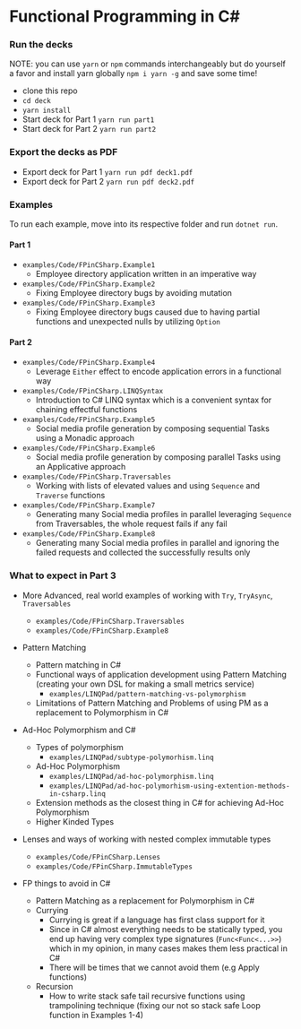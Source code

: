 # Functional Programming in C#

### Run the decks
NOTE: you can use `yarn` or `npm` commands interchangeably but do yourself a favor and install yarn globally `npm i yarn -g` and save some time!

- clone this repo
- `cd deck`
- `yarn install`
- Start deck for Part 1 `yarn run part1`
- Start deck for Part 2 `yarn run part2`

### Export the decks as PDF
- Export deck for Part 1 `yarn run pdf deck1.pdf`
- Export deck for Part 2 `yarn run pdf deck2.pdf`

### Examples

To run each example, move into its respective folder and run `dotnet run`.

#### Part 1
- `examples/Code/FPinCSharp.Example1`
  - Employee directory application written in an imperative way
- `examples/Code/FPinCSharp.Example2`
  - Fixing Employee directory bugs by avoiding mutation
- `examples/Code/FPinCSharp.Example3`
  - Fixing Employee directory bugs caused due to having partial functions and unexpected nulls by utilizing `Option`
  
#### Part 2
- `examples/Code/FPinCSharp.Example4`
  - Leverage `Either` effect to encode application errors in a functional way
- `examples/Code/FPinCSharp.LINQSyntax`
  - Introduction to C# LINQ syntax which is a convenient syntax for chaining effectful functions
- `examples/Code/FPinCSharp.Example5`
  - Social media profile generation by composing sequential Tasks using a Monadic approach
- `examples/Code/FPinCSharp.Example6`
  - Social media profile generation by composing parallel Tasks using an Applicative approach
- `examples/Code/FPinCSharp.Traversables`
  - Working with lists of elevated values and using `Sequence` and `Traverse` functions
- `examples/Code/FPinCSharp.Example7`
  - Generating many Social media profiles in parallel leveraging `Sequence` from Traversables, the whole request fails if any fail
- `examples/Code/FPinCSharp.Example8`
  - Generating many Social media profiles in parallel and ignoring the failed requests and collected the successfully results only
  

### What to expect in Part 3 

- More Advanced, real world examples of working with `Try`, `TryAsync`, `Traversables`
  - `examples/Code/FPinCSharp.Traversables`
  - `examples/Code/FPinCSharp.Example8`

- Pattern Matching 
  - Pattern matching in C#
  - Functional ways of application development using Pattern Matching (creating your own DSL for making a small metrics service)
    - `examples/LINQPad/pattern-matching-vs-polymorphism`
  - Limitations of Pattern Matching and Problems of using PM as a replacement to Polymorphism in C#

- Ad-Hoc Polymorphism and C#
  - Types of polymorphism
    - `examples/LINQPad/subtype-polymorhism.linq`
  - Ad-Hoc Polymorphism
    - `examples/LINQPad/ad-hoc-polymorphism.linq`
    - `examples/LINQPad/ad-hoc-polymorhism-using-extention-methods-in-csharp.linq`
  - Extension methods as the closest thing in C# for achieving Ad-Hoc Polymorphism
  - Higher Kinded Types

- Lenses and ways of working with nested complex immutable types
  - `examples/Code/FPinCSharp.Lenses`
  - `examples/Code/FPinCSharp.ImmutableTypes`

- FP things to avoid in C#
  - Pattern Matching as a replacement for Polymorphism in C#
  - Currying
    - Currying is great if a language has first class support for it
    - Since in C# almost everything needs to be statically typed, you end up having very complex type signatures (`Func<Func<...>>`) which in my opinion, in many cases makes them less practical in C#
    - There will be times that we cannot avoid them (e.g Apply functions)  
  - Recursion
    - How to write stack safe tail recursive functions using trampolining technique (fixing our not so stack safe Loop function in Examples 1-4)